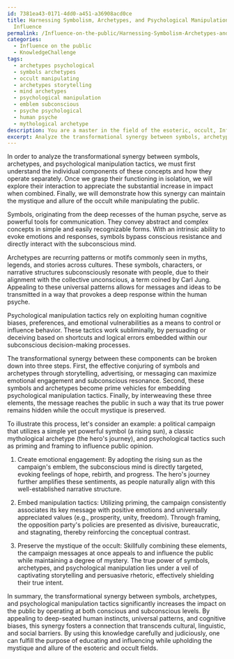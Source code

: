 ```yaml
---
id: 7381ea43-0171-4dd0-a451-a36908acd0ce
title: Harnessing Symbolism, Archetypes, and Psychological Manipulation for Public
  Influence
permalink: /Influence-on-the-public/Harnessing-Symbolism-Archetypes-and-Psychological-Manipulation-for-Public-Influence/
categories:
  - Influence on the public
  - KnowledgeChallenge
tags:
  - archetypes psychological
  - symbols archetypes
  - occult manipulating
  - archetypes storytelling
  - mind archetypes
  - psychological manipulation
  - emblem subconscious
  - psyche psychological
  - human psyche
  - mythological archetype
description: You are a master in the field of the esoteric, occult, Influence on the public and Education. You are a writer of tests, challenges, books and deep knowledge on Influence on the public for initiates and students to gain deep insights and understanding from. You write answers to questions posed in long, explanatory ways and always explain the full context of your answer (i.e., related concepts, formulas, examples, or history), as well as the step-by-step thinking process you take to answer the challenges. Be rigorous and thorough, and summarize the key themes, ideas, and conclusions at the end.
excerpt: Analyze the transformational synergy between symbols, archetypes, and psychological manipulation tactics, and illustrate how they can be effectively combined to substantially increase their impact on the public while preserving the mystique and allure of the occult.
---
```

In order to analyze the transformational synergy between symbols, archetypes, and psychological manipulation tactics, we must first understand the individual components of these concepts and how they operate separately. Once we grasp their functioning in isolation, we will explore their interaction to appreciate the substantial increase in impact when combined. Finally, we will demonstrate how this synergy can maintain the mystique and allure of the occult while manipulating the public.

Symbols, originating from the deep recesses of the human psyche, serve as powerful tools for communication. They convey abstract and complex concepts in simple and easily recognizable forms. With an intrinsic ability to evoke emotions and responses, symbols bypass conscious resistance and directly interact with the subconscious mind.

Archetypes are recurring patterns or motifs commonly seen in myths, legends, and stories across cultures. These symbols, characters, or narrative structures subconsciously resonate with people, due to their alignment with the collective unconscious, a term coined by Carl Jung. Appealing to these universal patterns allows for messages and ideas to be transmitted in a way that provokes a deep response within the human psyche.

Psychological manipulation tactics rely on exploiting human cognitive biases, preferences, and emotional vulnerabilities as a means to control or influence behavior. These tactics work subliminally, by persuading or deceiving based on shortcuts and logical errors embedded within our subconscious decision-making processes.

The transformational synergy between these components can be broken down into three steps. First, the effective conjuring of symbols and archetypes through storytelling, advertising, or messaging can maximize emotional engagement and subconscious resonance. Second, these symbols and archetypes become prime vehicles for embedding psychological manipulation tactics. Finally, by interweaving these three elements, the message reaches the public in such a way that its true power remains hidden while the occult mystique is preserved.

To illustrate this process, let's consider an example: a political campaign that utilizes a simple yet powerful symbol (a rising sun), a classic mythological archetype (the hero's journey), and psychological tactics such as priming and framing to influence public opinion.

1. Create emotional engagement: By adopting the rising sun as the campaign's emblem, the subconscious mind is directly targeted, evoking feelings of hope, rebirth, and progress. The hero's journey further amplifies these sentiments, as people naturally align with this well-established narrative structure.

2. Embed manipulation tactics: Utilizing priming, the campaign consistently associates its key message with positive emotions and universally appreciated values (e.g., prosperity, unity, freedom). Through framing, the opposition party's policies are presented as divisive, bureaucratic, and stagnating, thereby reinforcing the conceptual contrast.

3. Preserve the mystique of the occult: Skillfully combining these elements, the campaign messages at once appeals to and influence the public while maintaining a degree of mystery. The true power of symbols, archetypes, and psychological manipulation lies under a veil of captivating storytelling and persuasive rhetoric, effectively shielding their true intent.

In summary, the transformational synergy between symbols, archetypes, and psychological manipulation tactics significantly increases the impact on the public by operating at both conscious and subconscious levels. By appealing to deep-seated human instincts, universal patterns, and cognitive biases, this synergy fosters a connection that transcends cultural, linguistic, and social barriers. By using this knowledge carefully and judiciously, one can fulfill the purpose of educating and influencing while upholding the mystique and allure of the esoteric and occult fields.
